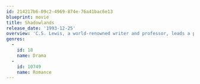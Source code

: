 ```yaml
---
id: 214217b6-09c2-4969-874e-76a41bac6e13
blueprint: movie
title: Shadowlands
release_date: '1993-12-25'
overview: 'C.S. Lewis, a world-renowned writer and professor, leads a passionless life until he meets spirited poet Joy Gresham'
genres:
  -
    id: 18
    name: Drama
  -
    id: 10749
    name: Romance
---
```

